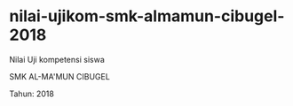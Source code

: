 # nilai-ujikom-smk-almamun-cibugel-2018

Nilai Uji kompetensi siswa

SMK AL-MA'MUN CIBUGEL 

Tahun: 2018
